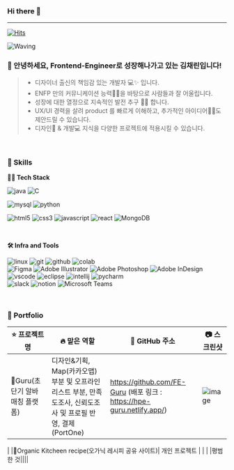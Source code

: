### Hi there 👋


<!--
**chaerin-kim/chaerin-kim** is a ✨ _special_ ✨ repository because its `README.md` (this file) appears on your GitHub profile.

Here are some ideas to get you started:

- 🔭 I’m currently working on ...
- 🌱 I’m currently learning ...
- 👯 I’m looking to collaborate on ...
- 🤔 I’m looking for help with ...
- 💬 Ask me about ...
- 📫 How to reach me: ...
- 😄 Pronouns: ...
- ⚡ Fun fact: ...
-->



--------
<!-- Header -->
[![Hits](https://hits.seeyoufarm.com/api/count/incr/badge.svg?url=https%3A%2F%2Fgithub.com%2Fchaerin-kim%2Fchaerin-kim&count_bg=%23FF8FF9&title_bg=%23D3D3D3&icon=&icon_color=%23E7E7E7&title=%EC%A1%B0%ED%9A%8C%EC%88%98&edge_flat=false)](https://hits.seeyoufarm.com)

![Waving](https://capsule-render.vercel.app/api?type=venom&height=300&color=gradient&text=Introduce%20Myself&fontColor=0&animation=fadeIn&descAlign=54)




### 👋 안녕하세요,  Frontend-Engineer로 성장해나가고 있는 김채린입니다!
> - 디자이너 출신의 책임감 있는 개발자 💻✨ 입니다.
> - ENFP 만의 커뮤니케이션 능력🤝💬을 바탕으로 사람들과 잘 어울립니다.
> - 성장에 대한 열정으로 지속적인 발전 추구 🚀💪 합니다.
> - UX/UI 경력을 살려 product 를 빠르게 이해하고, 추가적인 아이디어🌟💭도 제안드릴 수 있습니다.
> - 디자인🎨 & 개발💻 지식을 다양한 프로젝트에 적용시킬 수 있습니다.
<br>
<!-- Body -->

### 🦾 Skills

**🧑‍💻 Tech Stack**
<br>
<!-- Oracle의 요청으로 Java 로고가 Simple Icons에서 삭제되었기에 대신 OpenJDK의 로고를 사용 -->
![java](https://img.shields.io/badge/java-ffffff.svg?&style=for-the-badge&logo=openjdk&logoColor=black)
![C](https://img.shields.io/badge/C-A8B9CC.svg?&style=for-the-badge&logo=c&logoColor=white)


<!-- ![spring](https://img.shields.io/badge/spring-6DB33F.svg?&style=for-the-badge&logo=spring&logoColor=white) -->
![mysql](https://img.shields.io/badge/mysql-4479A1.svg?&style=for-the-badge&logo=mysql&logoColor=white)
![python](https://img.shields.io/badge/python-3776AB.svg?&style=for-the-badge&logo=python&logoColor=white)
<!-- ![django](https://img.shields.io/badge/django-092E20.svg?&style=for-the-badge&logo=django&logoColor=white)<br> -->
![html5](https://img.shields.io/badge/html5-E34F26.svg?&style=for-the-badge&logo=html5&logoColor=white)
![css3](https://img.shields.io/badge/css3-1572B6.svg?&style=for-the-badge&logo=css3&logoColor=white)
![javascript](https://img.shields.io/badge/javascript-F7DF1E.svg?&style=for-the-badge&logo=javascript&logoColor=white)
![react](https://img.shields.io/badge/react-61DAFB.svg?&style=for-the-badge&logo=react&logoColor=ffffff) 
![MongoDB](https://img.shields.io/badge/mongodb-47A248.svg?&style=for-the-badge&logo=mongodb&logoColor=ffffff)
<!-- ![vuedotjs](https://img.shields.io/badge/vue.js-4FC08D.svg?&style=for-the-badge&logo=vuedotjs&logoColor=white) -->
<br>

**🛠️ Infra and Tools**

![linux](https://img.shields.io/badge/linux-FCC624.svg?&style=for-the-badge&logo=linux&logoColor=white)
![git](https://img.shields.io/badge/git-F05032.svg?&style=for-the-badge&logo=git&logoColor=white)
![github](https://img.shields.io/badge/github-181717.svg?&style=for-the-badge&logo=github&logoColor=white)
![colab](https://img.shields.io/badge/colab-F9AB00.svg?&style=for-the-badge&logo=googlecolab&logoColor=white) 
<br>
![Figma](https://img.shields.io/badge/figma-F24E1E.svg?&style=for-the-badge&logo=figma&logoColor=white)
![Adobe Illustrator](https://img.shields.io/badge/adobeillustrator-FF9A00.svg?&style=for-the-badge&logo=adobeillustrator&logoColor=white) 
![Adobe Photoshop](https://img.shields.io/badge/adobephotoshop-31A8FF.svg?&style=for-the-badge&logo=adobephotoshop&logoColor=white) 
![Adobe InDesign](https://img.shields.io/badge/adobeindesign-FF3366.svg?&style=for-the-badge&logo=adobeindesign&logoColor=white) 
 <br>
![vscode](https://img.shields.io/badge/vscode-007ACC.svg?&style=for-the-badge&logo=visualstudiocode&logoColor=white)
![eclipse](https://img.shields.io/badge/eclipse-2C2255.svg?&style=for-the-badge&logo=eclipseide&logoColor=white)
![intellij](https://img.shields.io/badge/intellij-000000.svg?&style=for-the-badge&logo=intellijidea&logoColor=white)
![pycharm](https://img.shields.io/badge/pycharm-000000.svg?&style=for-the-badge&logo=pycharm&logoColor=white)
<br>
![slack](https://img.shields.io/badge/slack-4A154B.svg?&style=for-the-badge&logo=slack&logoColor=white)
![notion](https://img.shields.io/badge/notion-000000.svg?&style=for-the-badge&logo=notion&logoColor=white)
![Microsoft Teams](https://img.shields.io/badge/microsoftteams-6264A7.svg?&style=for-the-badge&logo=microsoftteams&logoColor=white)

<br>

### 🌱 Portfolio


|⭐ 프로젝트명|🔥 맡은 역할|🔗 GitHub 주소|📷 스크린샷|
|----------|----------|-------------|---------|
|Guru(초단기 알바 매칭 플랫폼)| 디자인&기획, Map(카카오맵)부분 및 오프라인 리스트 부분, 만족도조사, 신뢰도조사 및 프로필 반영, 결제(PortOne)|https://github.com/FE-Guru (배포 링크 : https://hpe-guru.netlify.app/) |  ![image](https://github.com/user-attachments/assets/cf9affb4-b230-4ef3-96cf-86f33c664889)
|
|Organic Kitcheen recipe(오가닉 레시피 공유 사이트)| 개인 프로젝트 | | |
|평범한 것||||
